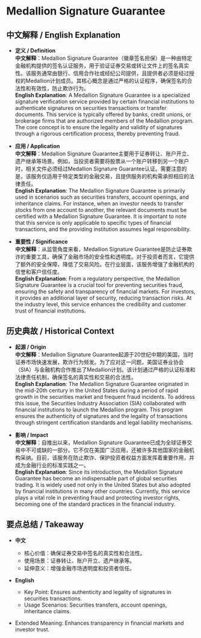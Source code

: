 # Medallion Signature Guarantee

## 中文解释 / English Explanation

* **定义 / Definition**  
  **中文解释**：Medallion Signature Guarantee（徽章签名担保）是一种由特定金融机构提供的签名认证服务，用于验证证券交易或转让文件上的签名真实性。该服务通常由银行、信用合作社或经纪公司提供，且提供者必须是经过授权的Medallion计划成员。其核心概念是通过严格的认证程序，确保签名的合法性和有效性，防止欺诈行为。  
  **English Explanation**: A Medallion Signature Guarantee is a specialized signature verification service provided by certain financial institutions to authenticate signatures on securities transactions or transfer documents. This service is typically offered by banks, credit unions, or brokerage firms that are authorized members of the Medallion program. The core concept is to ensure the legality and validity of signatures through a rigorous certification process, thereby preventing fraud.

* **应用 / Application**  
  **中文解释**：Medallion Signature Guarantee主要用于证券转让、账户开立、遗产继承等场景。例如，当投资者需要将股票从一个账户转移到另一个账户时，相关文件必须经过Medallion Signature Guarantee认证。需要注意的是，该服务仅适用于特定类型的金融交易，且提供服务的机构需承担相应的法律责任。  
  **English Explanation**: The Medallion Signature Guarantee is primarily used in scenarios such as securities transfers, account openings, and inheritance claims. For instance, when an investor needs to transfer stocks from one account to another, the relevant documents must be certified with a Medallion Signature Guarantee. It is important to note that this service is only applicable to specific types of financial transactions, and the providing institution assumes legal responsibility.

* **重要性 / Significance**  
  **中文解释**：从监管角度来看，Medallion Signature Guarantee是防止证券欺诈的重要工具，确保了金融市场的安全性和透明度。对于投资者而言，它提供了额外的安全保障，降低了交易风险。在行业层面，该服务增强了金融机构的信誉和客户信任度。  
  **English Explanation**: From a regulatory perspective, the Medallion Signature Guarantee is a crucial tool for preventing securities fraud, ensuring the safety and transparency of financial markets. For investors, it provides an additional layer of security, reducing transaction risks. At the industry level, this service enhances the credibility and customer trust of financial institutions.

## 历史典故 / Historical Context

* **起源 / Origin**  
  **中文解释**：Medallion Signature Guarantee起源于20世纪中期的美国，当时证券市场快速发展，欺诈行为频发。为了应对这一问题，美国证券业协会（SIA）与金融机构合作推出了Medallion计划。该计划通过严格的认证标准和法律责任机制，确保签名的真实性和交易的合法性。  
  **English Explanation**: The Medallion Signature Guarantee originated in the mid-20th century in the United States during a period of rapid growth in the securities market and frequent fraud incidents. To address this issue, the Securities Industry Association (SIA) collaborated with financial institutions to launch the Medallion program. This program ensures the authenticity of signatures and the legality of transactions through stringent certification standards and legal liability mechanisms.

* **影响 / Impact**  
  **中文解释**：自推出以来，Medallion Signature Guarantee已成为全球证券交易中不可或缺的一部分。它不仅在美国广泛应用，还被许多其他国家的金融机构采纳。目前，该服务在防止欺诈、保护投资者权益方面发挥着重要作用，并成为金融行业的标准实践之一。  
  **English Explanation**: Since its introduction, the Medallion Signature Guarantee has become an indispensable part of global securities trading. It is widely used not only in the United States but also adopted by financial institutions in many other countries. Currently, this service plays a vital role in preventing fraud and protecting investor rights, becoming one of the standard practices in the financial industry.

## 要点总结 / Takeaway

* **中文**  
  - 核心价值：确保证券交易中签名的真实性和合法性。
  - 使用场景：证券转让、账户开立、遗产继承等。
  - 延伸意义：增强金融市场透明度和投资者信任。

* **English**  
  - Key Point: Ensures authenticity and legality of signatures in securities transactions.
  - Usage Scenarios: Securities transfers, account openings, inheritance claims.
- Extended Meaning: Enhances transparency in financial markets and investor trust.